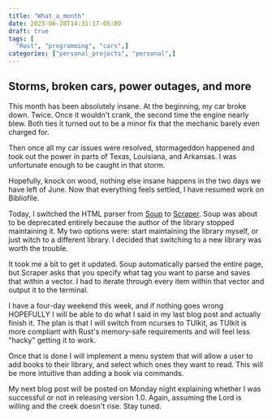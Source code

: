 ```yaml
---
title: "What_a_month"
date: 2023-06-28T14:31:17-05:00
draft: true
tags: [
  "Rust", "programming", "cars",]
categories: ["personal_projects", "personal",]
---
```


## Storms, broken cars, power outages, and more

This month has been absolutely insane. At the beginning, my car broke down. Twice. Once it wouldn't crank, the second time the engine nearly blew. Both ties it turned out to be a minor fix that the mechanic barely even charged for.

Then once all my car issues were resolved, stormageddon happened and took out the power in parts of Texas, Louisiana, and Arkansas. I was unfortunate enough to be caught in that storm.

Hopefully, knock on wood, nothing else insane happens in the two days we have left of June. Now that everything feels settled, I have resumed work on Bibliofile.

Today, I switched the HTML parser from [Soup](https://docs.rs/soup/latest/soup/) to [Scraper](https://docs.rs/scraper/latest/scraper/index.html). Soup was about to be deprecated entirely because the author of the library stopped maintaining it. My two options were: start maintaining the library myself, or just witch to a different library. I decided that switching to a new library was worth the trouble.

It took me a bit to get it updated. Soup automatically parsed the entire page, but Scraper asks that you specify what tag you want to parse and saves that within a vector. I had to iterate through every item within that vector and output it to the terminal.

I have a four-day weekend this week, and if nothing goes wrong HOPEFULLY I will be able to do what I said in my last blog post and actually finish it. The plan is that I will switch from ncurses to TUIkit, as TUIkit is more compliant with Rust's memory-safe requirements and will feel less "hacky" getting it to work.

Once that is done I will implement a menu system that will allow a user to add books to their library, and select which ones they want to read. This will be more intuitive than adding a book via commands.

My next blog post will be posted on Monday night explaining whether I was successful or not in releasing version 1.0. Again, assuming the Lord is willing and the creek doesn't rise. Stay tuned.